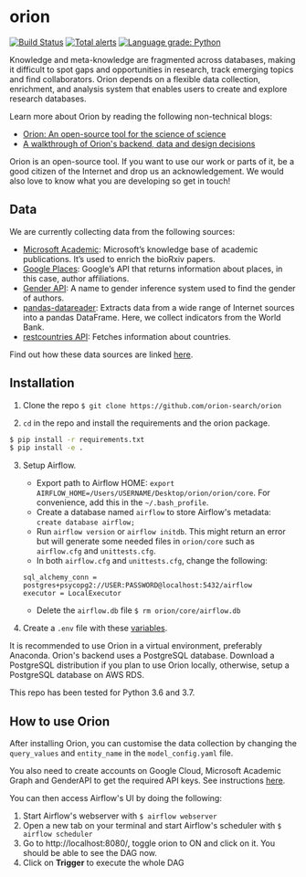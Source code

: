 # orion
[![Build Status](https://travis-ci.org/orion-search/orion.svg?branch=dev)](https://travis-ci.org/kstathou/orion) [![Total alerts](https://img.shields.io/lgtm/alerts/g/orion-search/orion.svg?logo=lgtm&logoWidth=18)](https://lgtm.com/projects/g/orion-search/orion/alerts/) [![Language grade: Python](https://img.shields.io/lgtm/grade/python/g/orion-search/orion.svg?logo=lgtm&logoWidth=18)](https://lgtm.com/projects/g/orion-search/orion/context:python)

Knowledge and meta-knowledge are fragmented across databases, making it difficult to spot gaps and opportunities in research, track emerging topics and find collaborators. Orion depends on a flexible data collection, enrichment, and analysis system that enables users to create and explore research databases.

Learn more about Orion by reading the following non-technical blogs:
* [Orion: An open-source tool for the science of science](https://medium.com/@kstathou/orion-an-open-source-tool-for-the-science-of-science-4259935f91d4)
* [A walkthrough of Orion's backend, data and design decisions](https://medium.com/@kstathou/a-walkthrough-of-orions-backend-data-and-design-decisions-f60c01b507aa)

Orion is an open-source tool. If you want to use our work or parts of it, be a good citizen of the Internet and drop us an acknowledgement. We would also love to know what you are developing so get in touch! 

## Data ##
We are currently collecting data from the following sources:
* [Microsoft Academic](https://docs.microsoft.com/en-us/azure/cognitive-services/academic-knowledge/home): Microsoft’s knowledge base of academic publications. It’s used to enrich the bioRxiv papers.
* [Google Places](https://developers.google.com/places/web-service/intro): Google’s API that returns information about places, in this case, author affiliations.
* [Gender API](https://gender-api.com/en/): A name to gender inference system used to find the gender of authors.
* [pandas-datareader](https://github.com/pydata/pandas-datareader): Extracts data from a wide range of Internet sources into a pandas DataFrame. Here, we collect indicators from the World Bank.
* [restcountries API](https://restcountries.eu/): Fetches information about countries.

Find out how these data sources are linked [here](/schema).

## Installation ##
1. Clone the repo
`$ git clone https://github.com/orion-search/orion`

2. `cd` in the repo and install the requirements and the orion package.

``` bash
$ pip install -r requirements.txt
$ pip install -e .
```

3. Setup Airflow. 
   - Export path to Airflow HOME: `export AIRFLOW_HOME=/Users/USERNAME/Desktop/orion/orion/core`. For convenience, add this in the `~/.bash_profile`.
   - Create a database named `airflow` to store Airflow's metadata: `create database airflow;`
   - Run `airflow version` or `airflow initdb`. This might return an error but will generate some needed files in `orion/core` such as `airflow.cfg` and `unittests.cfg`.
   - In both `airflow.cfg` and `unittests.cfg`, change the following:
   
   ```
   sql_alchemy_conn = postgres+psycopg2://USER:PASSWORD@localhost:5432/airflow
   executor = LocalExecutor
   ```
   
   - Delete the `airflow.db` file `$ rm orion/core/airflow.db`
4. Create a `.env` file with these [variables](.env.example).

It is recommended to use Orion in a virtual environment, preferably Anaconda. Orion's backend uses a PostgreSQL database. Download a PostgreSQL distribution if you plan to use Orion locally, otherwise, setup a PostgreSQL database on AWS RDS. 

This repo has been tested for Python 3.6 and 3.7.

## How to use Orion ##
After installing Orion, you can customise the data collection by changing the `query_values` and `entity_name` in the `model_config.yaml` file. 

You also need to create accounts on Google Cloud, Microsoft Academic Graph and GenderAPI to get the required API keys. See instructions [here](/orion/packages/README.md).

You can then access Airflow's UI by doing the following:
1. Start Airflow's webserver with `$ airflow webserver`
2. Open a new tab on your terminal and start Airflow's scheduler with `$ airflow scheduler`
3. Go to http://localhost:8080/, toggle orion to ON and click on it. You should be able to see the DAG now.
4. Click on **Trigger** to execute the whole DAG
